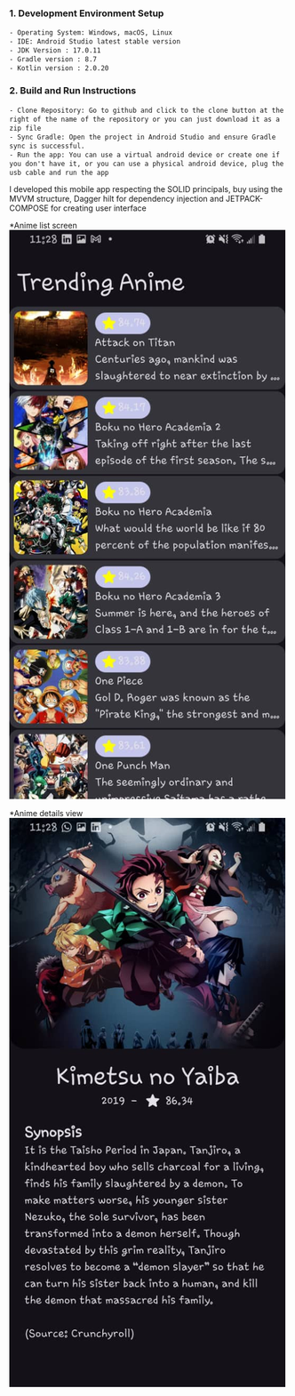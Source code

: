 ### 1. Development Environment Setup

    - Operating System: Windows, macOS, Linux
    - IDE: Android Studio latest stable version
    - JDK Version : 17.0.11
    - Gradle version : 8.7
    - Kotlin version : 2.0.20
### 2. Build and Run Instructions

    - Clone Repository: Go to github and click to the clone button at the right of the name of the repository or you can just download it as a zip file
    - Sync Gradle: Open the project in Android Studio and ensure Gradle sync is successful.
    - Run the app: You can use a virtual android device or create one if you don't have it, or you can use a physical android device, plug the usb cable and run the app

I developed this mobile app respecting the SOLID principals, buy using the MVVM structure, Dagger hilt for dependency injection and JETPACK-COMPOSE for creating user interface

*Anime list screen
![Desktop view](/screenshots/animelist.jpeg)

*Anime details view
![Mobile view](/screenshots/anime.jpeg)
